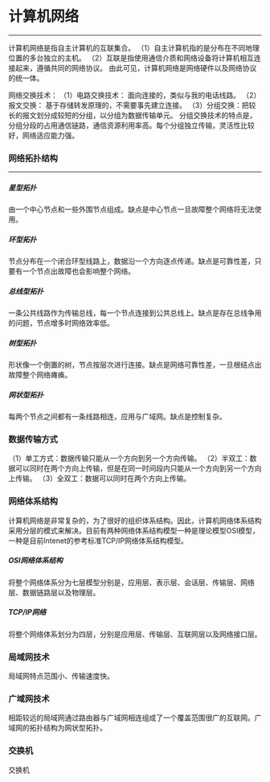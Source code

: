 # 计算机网络
---
  计算机网络是指自主计算机的互联集合。
  （1）自主计算机指的是分布在不同地理位置的多台独立的主机。
  （2）互联是指使用通信介质和网络设备将计算机相互连接起来，遵循共同的网络协议。
    由此可见，计算机网络是网络硬件以及网络协议的统一体。
   
   网络交换技术：
    （1）电路交换技术： 面向连接的，类似与我的电话线路。
    （2）报文交换： 基于存储转发原理的，不需要事先建立连接。
    （3）分组交换：把较长的报文划分成较短的分组，以分组为数据传输单元。
    分组交换技术的特点是，分组分段的占用通信链路，通信资源利用率高。每个分组独立传输，灵活性比较好，网络适应能力强。

### 网络拓扑结构
----
##### 星型拓扑
  由一个中心节点和一些外围节点组成。缺点是中心节点一旦故障整个网络将无法使用。
##### 环型拓扑
  节点分布在一个闭合环型线路上，数据沿一个方向逐点传递。缺点是可靠性差，只要有一个节点出故障也会影响整个网络。
##### 总线型拓扑
  一条公共线路作为传输总线，每一个节点连接到公共总线上。缺点是存在总线争用的问题，节点增多时网络效率低。
#####  树型拓扑
  形状像一个倒置的树，节点按层次进行连接。缺点是网络可靠性差，一旦根结点出故障整个网络瘫痪。
##### 网状型拓扑
  每两个节点之间都有一条线路相连，应用与广域网。缺点是控制复杂。
### 数据传输方式
  （1）单工方式：数据传输只能从一个方向到另一个方向传输。
  （2）半双工：数据可以同时在两个方向上传输，但是在同一时间段内只能从一个方向到另一个方向上传输。
  （3）全双工：数据可以同时在两个方向上传输。
### 网络体系结构
  计算机网络是非常复杂的，为了很好的组织体系结构。因此，计算机网络体系结构采用分层的模式来解决。目前有两种网络体系结构模型一种是理论模型OSI模型，一种是目前Intenet的参考标准TCP/IP网络体系结构模型。
 ##### OSI网络体系结构
   将整个网络体系分为七层模型分别是，应用层、表示层、会话层、传输层、网络层、数据链路层以及物理层。
 ##### TCP/IP网络
   将整个网络体系划分为四层，分别是应用层、传输层、互联网层以及网络接口层。
 ### 局域网技术
   局域网特点范围小、传输速度快。
 ### 广域网技术
   相距较远的局域网通过路由器与广域网相连组成了一个覆盖范围很广的互联网。广域网的拓扑结构为网状型拓扑。
 ### 交换机
   交换机
   
<!--stackedit_data:
eyJoaXN0b3J5IjpbMTc2MjY5NzEwMiwtMTg2MDY3Mzc3NywtOT
Y4NjExMzUzLC0xMzY5OTM3NDI3LDIyOTkyMDM5MSwtMjQ5Mjkz
NDgzLDQ1ODAzMjAzNCw0OTEyMzE4MTAsLTUwNDczNzQwOCwxOD
A3ODQwNzY1LC0xNjY2NTc5NTg5XX0=
-->